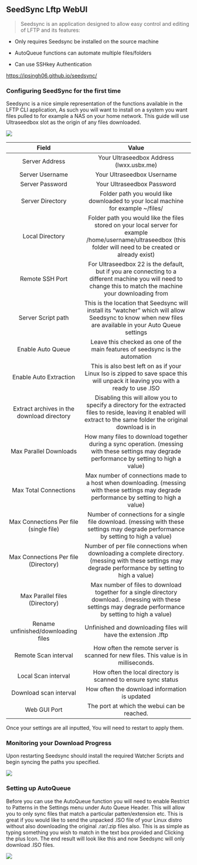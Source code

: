 ## SeedSync Lftp WebUI

>   Seedsync is an application designed to allow easy control and editing of
>   LFTP and its features:

-   Only requires Seedsync be installed on the source machine

-   AutoQueue functions can automate multiple files/folders

-   Can use SSHkey Authentication

<https://ipsingh06.github.io/seedsync/>

### Configuring SeedSync for the first time

Seedsync is a nice simple representation of the functions available in the LFTP
CLI application, As such you will want to install on a system you want files
pulled to for example a NAS on your home network. This guide will use
Ultraseedbox slot as the origin of any files downloaded.

![]( <https://i.imgur.com/eIp0GzO.png>)

| Field                                       | Value                                                                                                                                                                   |
|:---------------------------------------------:|:-------------------------------------------------------------------------------------------------------------------------------------------------------------------------:|
| Server Address                              | Your Ultraseedbox Address (lwxx.usbx.me)                                                                                                                                |
| Server Username                             | Your Ultraseedbox Username                                                                                                                                              |
| Server Password                             | Your Ultraseedbox Password                                                                                                                                              |
| Server Directory                            | Folder path you would like downloaded to your local machine for example ~/files/                                                                                       |
| Local Directory                             | Folder path you would like the files stored on your local server for example /home/username/ultraseedbox (this folder will need to be created or already exist)         |
| Remote SSH Port                             | For Ultraseedbox 22 is the default, but if you are connecting to a different machine you will need to change this to match the machine your downloading from            |
| Server Script path                          | This is the location that Seedsync will install its “watcher” which will allow Seedsync to know when new files are available in your Auto Queue settings                |
| Enable Auto Queue                           | Leave this checked as one of the main features of seedsync is the automation                                                                                            |
| Enable Auto Extraction                      | This is also best left on as if your Linux Iso is zipped to save space this will unpack it leaving you with a ready to use .ISO                                         |
| Extract archives in the download directory  | Disabling this will allow you to specify a directory for the extracted files to reside, leaving it enabled will extract to the same folder the original download is in  |
| Max Parallel Downloads                      | How many files to download together during a sync operation. (messing with these settings may degrade performance by setting to high a value)                           |
| Max Total Connections                       | Max number of connections made to a host when downloading. (messing with these settings may degrade performance by setting to high a value)                             |
| Max Connections Per file (single file)      | Number of connections for a single file download. (messing with these settings may degrade performance by setting to high a value)                                      |
| Max Connections Per file (Directory)        | Number of per file connections when downloading a complete directory. (messing with these settings may degrade performance by setting to high a value)                  |
| Max Parallel files (Directory)              | Max number of files to download together for a single directory download. . (messing with these settings may degrade performance by setting to high a value)            |
| Rename unfinished/downloading files         | Unfinished and downloading files will have the extension .lftp                                                                                                          |
| Remote Scan interval                        | How often the remote server is scanned for new files. This value is in milliseconds.                                                                                    |
| Local Scan interval                         | How often the local directory is scanned to ensure sync status                                                                                                          |
| Download scan interval                      | How often the download information is updated                                                                                                                           |
| Web GUI Port                                | The port at which the webui can be reached.                                                                                                                             |

Once your settings are all inputted, You will need to restart to apply them.

### Monitoring your Download Progress

Upon restarting Seedsync should install the required Watcher Scripts and begin
syncing the paths you specified.

![](<https://i.imgur.com/GzTSdSW.png>)

### Setting up AutoQueue

Before you can use the AutoQueue function you will need to enable Restrict to
Patterns in the Settings menu under Auto Queue Header. This will allow you to
only sync files that match a particular patten/extension etc. This is great if
you would like to send the unpacked .ISO file of your Linux distro without also
downloading the original .rar/.zip files also. This is as simple as typing
something you wish to match in the text box provided and Clicking the plus Icon.
The end result will look like this and now Seedsync will only download .ISO
files.

![](https://i.imgur.com/o4DtvnI.png)
